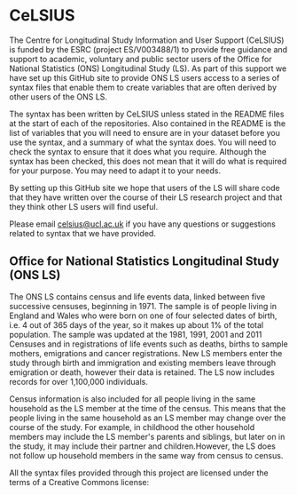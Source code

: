 # CeLSIUS
The Centre for Longitudinal Study Information and User Support (CeLSIUS) is funded by the ESRC (project ES/V003488/1) to provide free guidance and support to academic, voluntary and public sector users of the Office for National Statistics (ONS) Longitudinal Study (LS). As part of this support we have set up this GitHub site to provide ONS LS users access to a series of syntax files that enable them to create variables that are often derived by other users of the ONS LS.

The syntax has been written by CeLSIUS unless stated in the README files at the start of each of the repositories. Also contained in the README is the list of variables that you will need to ensure are in your dataset before you use the syntax, and a summary of what the syntax does. You will need to check the syntax to ensure that it does what you require. Although the syntax has been checked, this does not mean that it will do what is required for your purpose. You may need to adapt it to your needs.

By setting up this GitHub site we hope that users of the LS will share code that they have written over the course of their LS research project and that they think other LS users will find useful.

Please email celsius@ucl.ac.uk if you have any questions or suggestions related to syntax that we have provided.


## Office for National Statistics Longitudinal Study (ONS LS)
The ONS LS contains census and life events data, linked between five successive censuses, beginning in 1971. The sample is of people living in England and Wales who were born on one of four selected dates of birth, i.e. 4 out of 365 days of the year, so it makes up about 1% of the total population. The sample was updated at the 1981, 1991, 2001 and 2011 Censuses and in registrations of life events such as deaths, births to sample mothers, emigrations and cancer registrations. New LS members enter the study through birth and immigration and existing members leave through emigration or death, however their data is retained. The LS now includes records for over 1,100,000 individuals.

Census information is also included for all people living in the same household as the LS member at the time of the census. This means that the people living in the same household as an LS member may change over the course of the study. For example, in childhood the other household members may include the LS member's parents and siblings, but later on in the study, it may include their partner and children.However, the LS does not follow up household members in the same way from census to census. 

All the syntax files provided through this project are licensed under the terms of a Creative Commons license:

